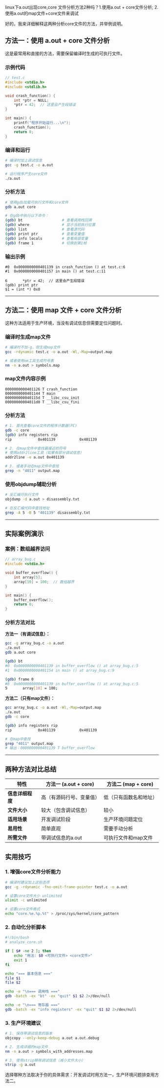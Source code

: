linux下a.out出现core,core 文件分析方法2种吗？1.使用a.out + core文件分析; 2.使用a.out的map文件+core文件来调试

好的，我来详细解释这两种分析core文件的方法，并举例说明。

## 方法一：使用 a.out + core 文件分析

这是最常用和直接的方法，需要保留编译时生成的可执行文件。

### 示例代码
```c
// test.c
#include <stdio.h>
#include <stdlib.h>

void crash_function() {
    int *ptr = NULL;
    *ptr = 42;  // 这里会产生段错误
}

int main() {
    printf("程序开始运行...\n");
    crash_function();
    return 0;
}
```

### 编译和运行
```bash
# 编译时加上调试信息
gcc -g test.c -o a.out

# 运行程序产生core文件
./a.out
```

### 分析方法
```bash
# 使用gdb加载可执行文件和core文件
gdb a.out core

# 在gdb中执行以下命令：
(gdb) bt                  # 查看调用栈回溯
(gdb) where               # 显示当前执行位置
(gdb) list                # 查看源代码
(gdb) print ptr           # 查看变量值
(gdb) info locals         # 查看局部变量
(gdb) frame 1             # 切换到第1帧
```

### 输出示例
```
#0  0x0000000000401139 in crash_function () at test.c:6
#1  0x0000000000401157 in main () at test.c:11

6       *ptr = 42;  // 这里会产生段错误
(gdb) print ptr
$1 = (int *) 0x0
```

---

## 方法二：使用 map 文件 + core 文件分析

这种方法适用于生产环境，当没有调试信息但需要定位问题时。

### 编译时生成map文件
```bash
# 编译时不加-g，但生成map文件
gcc -rdynamic test.c -o a.out -Wl,-Map=output.map

# 或者使用nm工具生成符号表
nm -n a.out > symbols.map
```

### map文件内容示例
```
0000000000401126 T crash_function
0000000000401144 T main
000000000040115d T __libc_csu_init
00000000004011d0 T __libc_csu_fini
```

### 分析方法
```bash
# 1. 首先查看core文件的程序计数器(PC)
gdb -c core
(gdb) info registers rip
rip            0x401139           0x401139

# 2. 在map文件中查找最接近的符号
# 使用addr2line工具（如果有部分调试信息）
addr2line -e a.out 0x401139

# 3. 或者手动在map文件中查找
grep -n "4011" output.map
```

### 使用objdump辅助分析
```bash
# 反汇编可执行文件
objdump -d a.out > disassembly.txt

# 在反汇编代码中查找地址
grep -A 5 -B 5 "401139" disassembly.txt
```

---

## 实际案例演示

### 案例：数组越界访问
```c
// array_bug.c
#include <stdio.h>

void buffer_overflow() {
    int array[5];
    array[10] = 100;  // 数组越界
}

int main() {
    buffer_overflow();
    return 0;
}
```

### 分析方法对比

**方法一（有调试信息）：**
```bash
gcc -g array_bug.c -o a.out
./a.out
gdb a.out core

(gdb) bt
#0  0x0000000000401139 in buffer_overflow () at array_bug.c:5
#1  0x0000000000401154 in main () at array_bug.c:9

(gdb) frame 0
#0  0x0000000000401139 in buffer_overflow () at array_bug.c:5
5       array[10] = 100;
```

**方法二（只有map文件）：**
```bash
gcc array_bug.c -o a.out -Wl,-Map=output.map
./a.out
gdb -c core

(gdb) info registers rip
rip            0x401139           0x401139

# 在map中查找
grep "4011" output.map
# 输出：0000000000401139 T buffer_overflow
```

---

## 两种方法对比总结

| 特性 | 方法一 (a.out + core) | 方法二 (map + core) |
|------|---------------------|-------------------|
| **信息详细程度** | 高（有源码行号、变量值） | 低（只有函数名和地址） |
| **文件大小** | 较大（包含调试信息） | 较小 |
| **适用场景** | 开发调试阶段 | 生产环境问题定位 |
| **易用性** | 简单直观 | 需要手动分析 |
| **所需文件** | 带调试信息的a.out | 可执行文件和map文件 |

## 实用技巧

### 1. 增强core文件分析能力
```bash
# 编译时建议加上这些选项
gcc -g -rdynamic -fno-omit-frame-pointer test.c -o a.out

# 设置core文件大小 unlimited
ulimit -c unlimited

# 设置core文件格式
echo "core.%e.%p.%t" > /proc/sys/kernel/core_pattern
```

### 2. 自动化分析脚本
```bash
#!/bin/bash
# analyze_core.sh

if [ $# -ne 2 ]; then
    echo "用法: $0 <可执行文件> <core文件>"
    exit 1
fi

echo "=== 基本信息 ==="
file $1
file $2

echo -e "\n=== 调用栈 ==="
gdb -batch -ex "bt" -ex "quit" $1 $2 2>/dev/null

echo -e "\n=== 寄存器 ==="
gdb -batch -ex "info registers" -ex "quit" $1 $2 2>/dev/null
```

### 3. 生产环境建议
```bash
# 1. 保存带调试信息的版本
objcopy --only-keep-debug a.out a.out.debug

# 2. 生成详细的map文件
nm -n a.out > symbols_with_addresses.map

# 3. 使用strip移除调试信息（减小文件大小）
strip -g a.out
```

选择哪种方法取决于你的具体需求：开发调试时用方法一，生产环境问题排查用方法二。